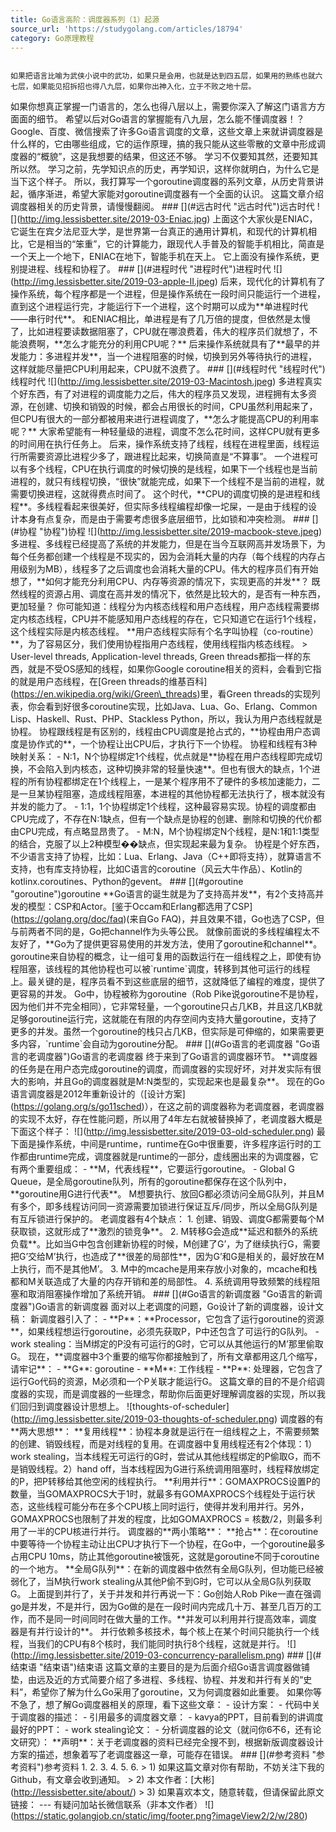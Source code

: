 ```yaml
---
title: Go语言高阶：调度器系列（1）起源
source_url: 'https://studygolang.com/articles/18794'
category: Go原理教程
---
```

```

如果把语言比喻为武侠小说中的武功，如果只是会用，也就是达到四五层，如果用的熟练也就六七层，如果能见招拆招也得八九层，如果你出神入化，立于不败之地十层。

```
 如果你想真正掌握一门语言的，怎么也得八层以上，需要你深入了解这门语言方方面面的细节。 希望以后对Go语言的掌握能有八九层，怎么能不懂调度器！？ Google、百度、微信搜索了许多Go语言调度的文章，这些文章上来就讲调度器是什么样的，它由哪些组成，它的运作原理，搞的我只能从这些零散的文章中形成调度器的“概貌”，这是我想要的结果，但这还不够。 学习不仅要知其然，还要知其所以然。 学习之前，先学知识点的历史，再学知识，这样你就明白，为什么它是当下这个样子。 所以，我打算写一个goroutine调度器的系列文章，从历史背景讲起，循序渐进，希望大家能对goroutine调度器有一个全面的认识。 这篇文章介绍调度器相关的历史背景，请慢慢翻阅。 ### \[\](#远古时代 "远古时代")远古时代 !\[\](http://img.lessisbetter.site/2019-03-Eniac.jpg) 上面这个大家伙是ENIAC，它诞生在宾夕法尼亚大学，是世界第一台真正的通用计算机，和现代的计算机相比，它是相当的“笨重”，它的计算能力，跟现代人手普及的智能手机相比，简直是一个天上一个地下，ENIAC在地下，智能手机在天上。 它上面没有操作系统，更别提进程、线程和协程了。 ### \[\](#进程时代 "进程时代")进程时代 !\[\](http://img.lessisbetter.site/2019-03-apple-II.jpeg) 后来，现代化的计算机有了操作系统，每个程序都是一个进程，但是操作系统在一段时间只能运行一个进程，直到这个进程运行完，才能运行下一个进程，这个时期可以成为\*\*单进程时代——串行时代\*\*。 和ENIAC相比，单进程是有了几万倍的提度，但依然是太慢了，比如进程要读数据阻塞了，CPU就在哪浪费着，伟大的程序员们就想了，不能浪费啊，\*\*怎么才能充分的利用CPU呢？\*\* 后来操作系统就具有了\*\*最早的并发能力：多进程并发\*\*，当一个进程阻塞的时候，切换到另外等待执行的进程，这样就能尽量把CPU利用起来，CPU就不浪费了。 ### \[\](#线程时代 "线程时代")线程时代 !\[\](http://img.lessisbetter.site/2019-03-Macintosh.jpeg) 多进程真实个好东西，有了对进程的调度能力之后，伟大的程序员又发现，进程拥有太多资源，在创建、切换和销毁的时候，都会占用很长的时间，CPU虽然利用起来了，但CPU有很大的一部分都被用来进行进程调度了，\*\*怎么才能提高CPU的利用率呢？\*\* 大家希望能有一种轻量级的进程，调度不怎么花时间，这样CPU就有更多的时间用在执行任务上。 后来，操作系统支持了线程，线程在进程里面，线程运行所需要资源比进程少多了，跟进程比起来，切换简直是“不算事”。 一个进程可以有多个线程，CPU在执行调度的时候切换的是线程，如果下一个线程也是当前进程的，就只有线程切换，“很快”就能完成，如果下一个线程不是当前的进程，就需要切换进程，这就得费点时间了。 这个时代，\*\*CPU的调度切换的是进程和线程\*\*。多线程看起来很美好，但实际多线程编程却像一坨屎，一是由于线程的设计本身有点复杂，而是由于需要考虑很多底层细节，比如锁和冲突检测。 ### \[\](#协程 "协程")协程 !\[\](http://img.lessisbetter.site/2019-macbook-steve.jpeg) 多进程、多线程已经提高了系统的并发能力，但是在当今互联网高并发场景下，为每个任务都创建一个线程是不现实的，因为会消耗大量的内存（每个线程的内存占用级别为MB），线程多了之后调度也会消耗大量的CPU。伟大的程序员们有开始想了，\*\*如何才能充分利用CPU、内存等资源的情况下，实现更高的并发\*\*？ 既然线程的资源占用、调度在高并发的情况下，依然是比较大的，是否有一种东西，更加轻量？ 你可能知道：线程分为内核态线程和用户态线程，用户态线程需要绑定内核态线程，CPU并不能感知用户态线程的存在，它只知道它在运行1个线程，这个线程实际是内核态线程。 \*\*用户态线程实际有个名字叫协程（co-routine）\*\*，为了容易区分，我们使用协程指用户态线程，使用线程指内核态线程。 > User-level threads, Application-level threads, Green threads都指一样的东西，就是不受OS感知的线程，如果你Google coroutine相关的资料，会看到它指的就是用户态线程，在\[Green threads的维基百科\](https://en.wikipedia.org/wiki/Green\_threads)里，看Green threads的实现列表，你会看到好很多coroutine实现，比如Java、Lua、Go、Erlang、Common Lisp、Haskell、Rust、PHP、Stackless Python，所以，我认为用户态线程就是协程。 协程跟线程是有区别的，线程由CPU调度是抢占式的，\*\*协程由用户态调度是协作式的\*\*，一个协程让出CPU后，才执行下一个协程。 协程和线程有3种映射关系： - N:1，N个协程绑定1个线程，优点就是\*\*协程在用户态线程即完成切换，不会陷入到内核态，这种切换非常的轻量快速\*\*。但也有很大的缺点，1个进程的所有协程都绑定在1个线程上，一是某个程序用不了硬件的多核加速能力，二是一旦某协程阻塞，造成线程阻塞，本进程的其他协程都无法执行了，根本就没有并发的能力了。 - 1:1，1个协程绑定1个线程，这种最容易实现。协程的调度都由CPU完成了，不存在N:1缺点，但有一个缺点是协程的创建、删除和切换的代价都由CPU完成，有点略显昂贵了。 - M:N，M个协程绑定N个线程，是N:1和1:1类型的结合，克服了以上2种模型��缺点，但实现起来最为复杂。 协程是个好东西，不少语言支持了协程，比如：Lua、Erlang、Java（C++即将支持），就算语言不支持，也有库支持协程，比如C语言的coroutine（风云大牛作品）、Kotlin的kotlinx.coroutines、Python的gevent。 ### \[\](#goroutine "goroutine")goroutine \*\*Go语言的诞生就是为了支持高并发\*\*，有2个支持高并发的模型：CSP和Actor。\[鉴于Occam和Erlang都选用了CSP\](https://golang.org/doc/faq)(来自Go FAQ)，并且效果不错，Go也选了CSP，但与前两者不同的是，Go把channel作为头等公民。 就像前面说的多线程编程太不友好了，\*\*Go为了提供更容易使用的并发方法，使用了goroutine和channel\*\*。goroutine来自协程的概念，让一组可复用的函数运行在一组线程之上，即使有协程阻塞，该线程的其他协程也可以被\`runtime\`调度，转移到其他可运行的线程上。最关键的是，程序员看不到这些底层的细节，这就降低了编程的难度，提供了更容易的并发。 Go中，协程被称为goroutine（Rob Pike说goroutine不是协程，因为他们并不完全相同），它非常轻量，一个goroutine只占几KB，并且这几KB就足够goroutine运行完，这就能在有限的内存空间内支持大量goroutine，支持了更多的并发。虽然一个goroutine的栈只占几KB，但实际是可伸缩的，如果需要更多内容，\`runtime\`会自动为goroutine分配。 ### \[\](#Go语言的老调度器 "Go语言的老调度器")Go语言的老调度器 终于来到了Go语言的调度器环节。 \*\*调度器的任务是在用户态完成goroutine的调度，而调度器的实现好坏，对并发实际有很大的影响，并且Go的调度器就是M:N类型的，实现起来也是最复杂\*\*。 现在的Go语言调度器是2012年重新设计的（\[设计方案\](https://golang.org/s/go11sched)），在这之前的调度器称为老调度器，老调度器的实现不太好，存在性能问题，所以用了4年左右就被替换掉了，老调度器大概是下面这个样子： !\[\](http://img.lessisbetter.site/2019-03-old-scheduler.png) 最下面是操作系统，中间是runtime，runtime在Go中很重要，许多程序运行时的工作都由runtime完成，调度器就是runtime的一部分，虚线圈出来的为调度器，它有两个重要组成： - \*\*M，代表线程\*\*，它要运行goroutine。 - Global G Queue，是全局goroutine队列，所有的goroutine都保存在这个队列中，\*\*goroutine用G进行代表\*\*。 M想要执行、放回G都必须访问全局G队列，并且M有多个，即多线程访问同一资源需要加锁进行保证互斥/同步，所以全局G队列是有互斥锁进行保护的。 老调度器有4个缺点： 1. 创建、销毁、调度G都需要每个M获取锁，这就形成了\*\*激烈的锁竞争\*\*。 2. M转移G会造成\*\*延迟和额外的系统负载\*\*。比如当G中包含创建新协程的时候，M创建了G’，为了继续执行G，需要把G’交给M’执行，也造成了\*\*很差的局部性\*\*，因为G’和G是相关的，最好放在M上执行，而不是其他M’。 3. M中的mcache是用来存放小对象的，mcache和栈都和M关联造成了大量的内存开销和差的局部性。 4. 系统调用导致频繁的线程阻塞和取消阻塞操作增加了系统开销。 ### \[\](#Go语言的新调度器 "Go语言的新调度器")Go语言的新调度器 面对以上老调度的问题，Go设计了新的调度器，设计文稿： 新调度器引入了： - \*\*P\*\*：\*\*Processor，它包含了运行goroutine的资源\*\*，如果线程想运行goroutine，必须先获取P，P中还包含了可运行的G队列。 - work stealing：当M绑定的P没有可运行的G时，它可以从其他运行的M’那里偷取G。 现在，\*\*调度器中3个重要的缩写你都接触到了，所有文章都用这几个缩写，请牢记\*\*： - \*\*G\*\*: goroutine - \*\*M\*\*: 工作线程 - \*\*P\*\*: 处理器，它包含了运行Go代码的资源，M必须和一个P关联才能运行G。 这篇文章的目的不是介绍调度器的实现，而是调度器的一些理念，帮助你后面更好理解调度器的实现，所以我们回归到调度器设计思想上。 !\[thoughts-of-scheduler\](http://img.lessisbetter.site/2019-03-thoughts-of-scheduler.png) 调度器的有\*\*两大思想\*\*： \*\*复用线程\*\*：协程本身就是运行在一组线程之上，不需要频繁的创建、销毁线程，而是对线程的复用。在调度器中复用线程还有2个体现：1）work stealing，当本线程无可运行的G时，尝试从其他线程绑定的P偷取G，而不是销毁线程。2）hand off，当本线程因为G进行系统调用阻塞时，线程释放绑定的P，把P转移给其他空闲的线程执行。 \*\*利用并行\*\*：GOMAXPROCS设置P的数量，当GOMAXPROCS大于1时，就最多有GOMAXPROCS个线程处于运行状态，这些线程可能分布在多个CPU核上同时运行，使得并发利用并行。另外，GOMAXPROCS也限制了并发的程度，比如GOMAXPROCS = 核数/2，则最多利用了一半的CPU核进行并行。 调度器的\*\*两小策略\*\*： \*\*抢占\*\*：在coroutine中要等待一个协程主动让出CPU才执行下一个协程，在Go中，一个goroutine最多占用CPU 10ms，防止其他goroutine被饿死，这就是goroutine不同于coroutine的一个地方。 \*\*全局G队列\*\*：在新的调度器中依然有全局G队列，但功能已经被弱化了，当M执行work stealing从其他P偷不到G时，它可以从全局G队列获取G。 上面提到并行了，关于并发和并行再说一下：Go创始人Rob Pike一直在强调go是并发，不是并行，因为Go做的是在一段时间内完成几十万、甚至几百万的工作，而不是同一时间同时在做大量的工作。\*\*并发可以利用并行提高效率，调度器是有并行设计的\*\*。 并行依赖多核技术，每个核上在某个时间只能执行一个线程，当我们的CPU有8个核时，我们能同时执行8个线程，这就是并行。 !\[\](http://img.lessisbetter.site/2019-03-concurrency-parallelism.png) ### \[\](#结束语 "结束语")结束语 这篇文章的主要目的是为后面介绍Go语言调度器做铺垫，由远及近的方式简要介绍了多进程、多线程、协程、并发和并行有关的“史料”，希望你了解为什么Go采用了goroutine，又为何调度器如此重要。 如果你等不急了，想了解Go调度器相关的原理，看下这些文章： - 设计方案： - 代码中关于调度器的描述： - 引用最多的调度器文章： - kavya的PPT，目前看到的讲调度最好的PPT： - work stealing论文： - 分析调度器的论文（就问你6不6，还有论文研究）： \*\*声明\*\*：关于老调度器的资料已经完全搜不到，根据新版调度器设计方案的描述，想象着写了老调度器这一章，可能存在错误。 ### \[\](#参考资料 "参考资料")参考资料 1. 2\. 3\. 4\. 5\. 6\. \> 1) 如果这篇文章对你有帮助，不妨关注下我的Github，有文章会收到通知。 > 2) 本文作者：\[大彬\](http://lessisbetter.site/about/) > 3) 如果喜欢本文，随意转载，但请保留此原文链接： --- 有疑问加站长微信联系（非本文作者） !\[\](https://static.golangjob.cn/static/img/footer.png?imageView2/2/w/280)
